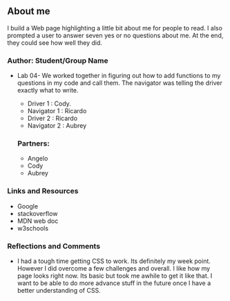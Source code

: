 ## About me

I build a Web page highlighting a little bit about me for people to read. I also prompted a user to answer seven yes or no questions about me. At the end, they could see how well they did.

### Author: Student/Group Name

* Lab 04- We worked together in figuring out how to add functions to my questions in my code and call them. The navigator was telling the driver exactly what to write.
  * Driver 1
: Cody.
  * Navigator 1
   : Ricardo
  * Driver 2
  : Ricardo
  * Navigator 2
  : Aubrey 

  ### Partners:
  * Angelo
  * Cody
  * Aubrey

### Links and Resources

* Google
* stackoverflow
* MDN web doc
* w3schools

### Reflections and Comments

* I had a tough time getting CSS to work. Its definitely my week point. However I did overcome a few challenges and overall. I like how my page looks right now. Its basic but took me awhile to get it like that. I want to be able to do more advance stuff in the future once I have a better understanding of CSS.
